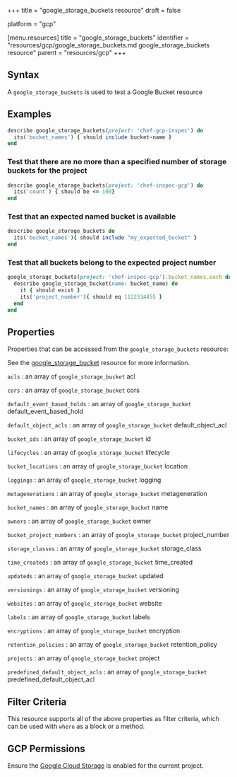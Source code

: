 +++
title = "google_storage_buckets resource"
draft = false

platform = "gcp"

[menu.resources]
    title = "google_storage_buckets"
    identifier = "resources/gcp/google_storage_buckets.md google_storage_buckets resource"
    parent = "resources/gcp"
+++

## Syntax

A `google_storage_buckets` is used to test a Google Bucket resource

## Examples

```ruby
describe google_storage_buckets(project: 'chef-gcp-inspec') do
  its('bucket_names') { should include bucket-name }
end
```

### Test that there are no more than a specified number of storage buckets for the project

```ruby
describe google_storage_buckets(project: 'chef-inspec-gcp') do
  its('count') { should be <= 100}
end
```

### Test that an expected named bucket is available

```ruby
describe google_storage_buckets do
  its('bucket_names'){ should include "my_expected_bucket" }
end
```

### Test that all buckets belong to the expected project number

```ruby
google_storage_buckets(project: 'chef-inspec-gcp').bucket_names.each do |bucket_name|
  describe google_storage_bucket(name: bucket_name) do
    it { should exist }
    its('project_number'){ should eq 1122334455 }
  end
end
```

## Properties

Properties that can be accessed from the `google_storage_buckets` resource:

See the [google_storage_bucket](/resources/google_storage_bucket/#properties) resource for more information.

`acls`
: an array of `google_storage_bucket` acl

`cors`
: an array of `google_storage_bucket` cors

`default_event_based_holds`
: an array of `google_storage_bucket` default_event_based_hold

`default_object_acls`
: an array of `google_storage_bucket` default_object_acl

`bucket_ids`
: an array of `google_storage_bucket` id

`lifecycles`
: an array of `google_storage_bucket` lifecycle

`bucket_locations`
: an array of `google_storage_bucket` location

`loggings`
: an array of `google_storage_bucket` logging

`metagenerations`
: an array of `google_storage_bucket` metageneration

`bucket_names`
: an array of `google_storage_bucket` name

`owners`
: an array of `google_storage_bucket` owner

`bucket_project_numbers`
: an array of `google_storage_bucket` project_number

`storage_classes`
: an array of `google_storage_bucket` storage_class

`time_createds`
: an array of `google_storage_bucket` time_created

`updateds`
: an array of `google_storage_bucket` updated

`versionings`
: an array of `google_storage_bucket` versioning

`websites`
: an array of `google_storage_bucket` website

`labels`
: an array of `google_storage_bucket` labels

`encryptions`
: an array of `google_storage_bucket` encryption

`retention_policies`
: an array of `google_storage_bucket` retention_policy

`projects`
: an array of `google_storage_bucket` project

`predefined_default_object_acls`
: an array of `google_storage_bucket` predefined_default_object_acl

## Filter Criteria

This resource supports all of the above properties as filter criteria, which can be used
with `where` as a block or a method.

## GCP Permissions

Ensure the [Google Cloud Storage](https://console.cloud.google.com/apis/library/storage-component.googleapis.com/) is enabled for the current project.
